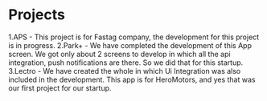 # Projects
1.APS -  This project is for Fastag company, the development for this project is in progress.
2.Park+ - We have completed the development of this App screen. We got only about 2 screens to develop in which all the api integration, push notifications are there. So we did that for this startup.
3.Lectro - We have created the whole in which Ui Integration was also included in the development. This app is for HeroMotors, and yes that was our first project for our startup.
